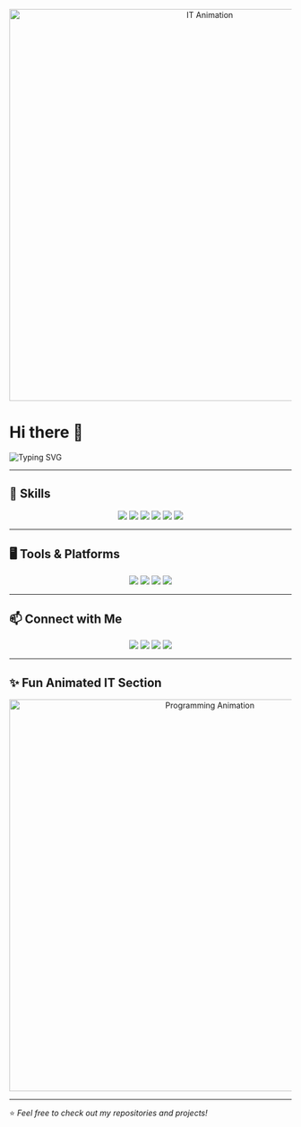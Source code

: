 <p align="center">
  <img src="https://i.ibb.co/Ws4n4zD/it-coding-animation.gif" alt="IT Animation" width="700"/>
</p>

# Hi there 👋  

![Typing SVG](https://readme-typing-svg.herokuapp.com?font=Fira+Code&size=25&duration=3000&pause=1000&color=00C4FF&center=true&vCenter=true&width=500&lines=Undergraduate+IT+Student+at+SLIIT;Exploring+Web+Development;Always+Growing)

---

## 🚀 Skills
<p align="center">
  <img src="https://img.shields.io/badge/Java-007396?style=for-the-badge&logo=java&logoColor=white" />
  <img src="https://img.shields.io/badge/Python-3776AB?style=for-the-badge&logo=python&logoColor=white" />
  <img src="https://img.shields.io/badge/JavaScript-F7DF1E?style=for-the-badge&logo=javascript&logoColor=black" />
  <img src="https://img.shields.io/badge/HTML5-E34F26?style=for-the-badge&logo=html5&logoColor=white" />
  <img src="https://img.shields.io/badge/CSS3-1572B6?style=for-the-badge&logo=css3&logoColor=white" />
  <img src="https://img.shields.io/badge/MySQL-4479A1?style=for-the-badge&logo=mysql&logoColor=white" />
</p>

---

## 🖥️ Tools & Platforms
<p align="center">
  <img src="https://img.shields.io/badge/Eclipse-2C2255?style=for-the-badge&logo=eclipseide&logoColor=white" />
  <img src="https://img.shields.io/badge/VS%20Code-007ACC?style=for-the-badge&logo=visual-studio-code&logoColor=white" />
  <img src="https://img.shields.io/badge/Git-F05032?style=for-the-badge&logo=git&logoColor=white" />
  <img src="https://img.shields.io/badge/GitHub-181717?style=for-the-badge&logo=github&logoColor=white" />
</p>

---

## 📫 Connect with Me
<p align="center">
  <a href="https://wa.me/94755269992"><img src="https://img.shields.io/badge/WhatsApp-25D366?style=for-the-badge&logo=whatsapp&logoColor=white"></a>
  <a href="https://www.facebook.com/share/1JQ39nTK7V/"><img src="https://img.shields.io/badge/Facebook-1877F2?style=for-the-badge&logo=facebook&logoColor=white"></a>
  <a href="https://www.instagram.com/deneth_._kavinda?igsh=MTl4Ynk4ZTdzZmE1dQ=="><img src="https://img.shields.io/badge/Instagram-E4405F?style=for-the-badge&logo=instagram&logoColor=white"></a>
  <a href="mailto:denethkavinda822@email.com"><img src="https://img.shields.io/badge/Email-D14836?style=for-the-badge&logo=gmail&logoColor=white"></a>
</p>

---

## ✨ Fun Animated IT Section
<p align="center">
  <img src="https://i.ibb.co/7ytkHkF/programming-code-animation.gif" alt="Programming Animation" width="700"/>
</p>

---

⭐️ *Feel free to check out my repositories and projects!*
